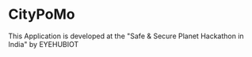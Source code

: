 CityPoMo
========

This Application is developed at the "Safe &amp; Secure Planet Hackathon in India" by EYEHUBIOT
